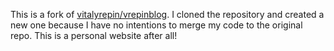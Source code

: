 This is a fork of [vitalyrepin/vrepinblog](http://github.com/vitalyrepin/vrepinblog). I cloned the repository and created a new one because I have no intentions to merge my code to the original repo. This is a personal website after all!
